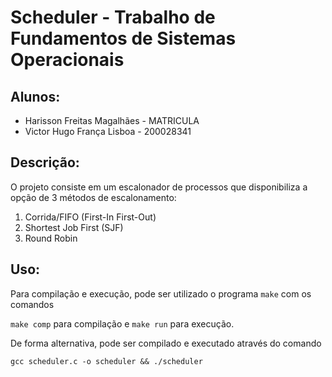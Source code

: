# Scheduler - Trabalho de Fundamentos de Sistemas Operacionais
## Alunos:
- Harisson Freitas Magalhães - MATRICULA
- Victor Hugo França Lisboa - 200028341

## Descrição:
O projeto consiste em um escalonador de processos que disponibiliza a opção de 3 métodos de escalonamento:
1. Corrida/FIFO (First-In First-Out)
2. Shortest Job First (SJF)
3. Round Robin

## Uso:
Para compilação e execução, pode ser utilizado o programa `make` com os comandos 

`make comp` para compilação e
`make run` para execução.

De forma alternativa, pode ser compilado e executado através do comando

`gcc scheduler.c -o scheduler && ./scheduler`
